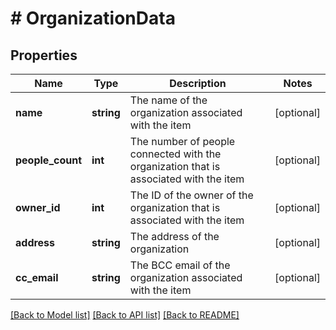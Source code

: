 # # OrganizationData

## Properties

Name | Type | Description | Notes
------------ | ------------- | ------------- | -------------
**name** | **string** | The name of the organization associated with the item | [optional]
**people_count** | **int** | The number of people connected with the organization that is associated with the item | [optional]
**owner_id** | **int** | The ID of the owner of the organization that is associated with the item | [optional]
**address** | **string** | The address of the organization | [optional]
**cc_email** | **string** | The BCC email of the organization associated with the item | [optional]

[[Back to Model list]](../../README.md#models) [[Back to API list]](../../README.md#endpoints) [[Back to README]](../../README.md)
